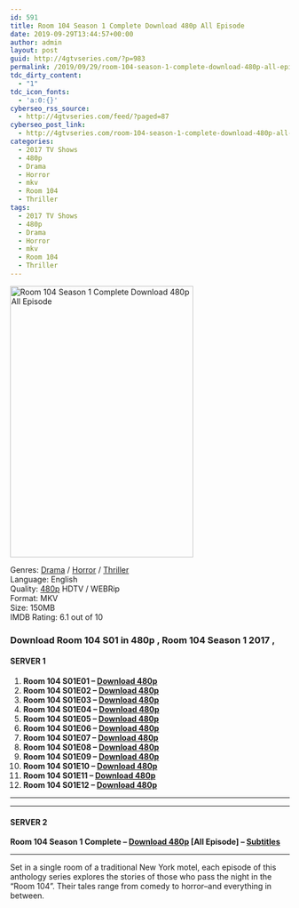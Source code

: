 ```yaml
---
id: 591
title: Room 104 Season 1 Complete Download 480p All Episode
date: 2019-09-29T13:44:57+00:00
author: admin
layout: post
guid: http://4gtvseries.com/?p=983
permalink: /2019/09/29/room-104-season-1-complete-download-480p-all-episode/
tdc_dirty_content:
  - "1"
tdc_icon_fonts:
  - 'a:0:{}'
cyberseo_rss_source:
  - http://4gtvseries.com/feed/?paged=87
cyberseo_post_link:
  - http://4gtvseries.com/room-104-season-1-complete-download-480p-all-episode/
categories:
  - 2017 TV Shows
  - 480p
  - Drama
  - Horror
  - mkv
  - Room 104
  - Thriller
tags:
  - 2017 TV Shows
  - 480p
  - Drama
  - Horror
  - mkv
  - Room 104
  - Thriller
---
```

<img loading="lazy" class="aligncenter" src="https://1.bp.blogspot.com/-Yd4RBIj_lSo/XZCz4j6Af5I/AAAAAAAAAFo/PDaJoPSjS34IH1U6ZILV1ZRQcHyI7juYgCK4BGAYYCw/s1600/Room%2B104%2BSeason%2B1.jpg" alt="Room 104 Season 1 Complete Download 480p All Episode" width="330" height="488" />

Genres: <a href="http://4gtvseries.com/tag/drama/" data-wpel-link="internal">Drama</a>&nbsp;/&nbsp;<a href="http://4gtvseries.com/tag/horror/" data-wpel-link="internal">Horror</a> / <a href="http://4gtvseries.com/tag/thriller/" data-wpel-link="internal">Thriller</a>  
Language: English  
Quality:&nbsp;<a href="http://4gtvseries.com/tag/480p/" data-wpel-link="internal">480p</a> HDTV / WEBRip  
Format: MKV  
Size: 150MB  
IMDB Rating: 6.1 out of 10

### **Download Room 104 S01 in 480p , Room 104 Season 1 2017 ,&nbsp;**

#### <span><strong>SERVER 1</strong></span>

  1. **Room 104 S01E01 – <a href="http://slink.dl480p.xyz/L5wO8Z" data-wpel-link="external" target="_blank" rel="nofollow external noopener noreferrer" class="wpel-icon-left"><i class="wpel-icon fa fa-download" aria-hidden="true"></i>Download 480p</a>**
  2. **Room 104 S01E02 – <a href="http://slink.dl480p.xyz/Ub3tXi3" data-wpel-link="external" target="_blank" rel="nofollow external noopener noreferrer" class="wpel-icon-left"><i class="wpel-icon fa fa-download" aria-hidden="true"></i>Download 480p</a>**
  3. **Room 104 S01E03 – <a href="http://slink.dl480p.xyz/yexZG2zE" data-wpel-link="external" target="_blank" rel="nofollow external noopener noreferrer" class="wpel-icon-left"><i class="wpel-icon fa fa-download" aria-hidden="true"></i>Download 480p</a>**
  4. **Room 104 S01E04 – <a href="http://slink.dl480p.xyz/tvqT3Dc6" data-wpel-link="external" target="_blank" rel="nofollow external noopener noreferrer" class="wpel-icon-left"><i class="wpel-icon fa fa-download" aria-hidden="true"></i>Download 480p</a>**
  5. **Room 104 S01E05 – <a href="http://slink.dl480p.xyz/73a0yPPI" data-wpel-link="external" target="_blank" rel="nofollow external noopener noreferrer" class="wpel-icon-left"><i class="wpel-icon fa fa-download" aria-hidden="true"></i>Download 480p</a>**
  6. **Room 104 S01E06 – <a href="http://slink.dl480p.xyz/44devf" data-wpel-link="external" target="_blank" rel="nofollow external noopener noreferrer" class="wpel-icon-left"><i class="wpel-icon fa fa-download" aria-hidden="true"></i>Download 480p</a>**
  7. **Room 104 S01E07 – <a href="http://slink.dl480p.xyz/dO2tr3" data-wpel-link="external" target="_blank" rel="nofollow external noopener noreferrer" class="wpel-icon-left"><i class="wpel-icon fa fa-download" aria-hidden="true"></i>Download 480p</a>**
  8. **Room 104 S01E08 – <a href="http://slink.dl480p.xyz/mHYPV" data-wpel-link="external" target="_blank" rel="nofollow external noopener noreferrer" class="wpel-icon-left"><i class="wpel-icon fa fa-download" aria-hidden="true"></i>Download 480p</a>**
  9. **Room 104 S01E09 – <a href="http://slink.dl480p.xyz/zo6q89h" data-wpel-link="external" target="_blank" rel="nofollow external noopener noreferrer" class="wpel-icon-left"><i class="wpel-icon fa fa-download" aria-hidden="true"></i>Download 480p</a>**
 10. **Room 104 S01E10 – <a href="http://slink.dl480p.xyz/0fYQ4Uj" data-wpel-link="external" target="_blank" rel="nofollow external noopener noreferrer" class="wpel-icon-left"><i class="wpel-icon fa fa-download" aria-hidden="true"></i>Download 480p</a>**
 11. **Room 104 S01E11 – <a href="http://slink.dl480p.xyz/qzP09" data-wpel-link="external" target="_blank" rel="nofollow external noopener noreferrer" class="wpel-icon-left"><i class="wpel-icon fa fa-download" aria-hidden="true"></i>Download 480p</a>**
 12. **Room 104 S01E12 – <a href="http://slink.dl480p.xyz/tC86tW5" data-wpel-link="external" target="_blank" rel="nofollow external noopener noreferrer" class="wpel-icon-left"><i class="wpel-icon fa fa-download" aria-hidden="true"></i>Download 480p</a>**

* * *

* * *

#### <span><strong>SERVER 2</strong></span>

**Room 104 Season 1 Complete – <a href="http://dl480p.xyz/774/" data-wpel-link="external" target="_blank" rel="nofollow external noopener noreferrer" class="wpel-icon-left"><i class="wpel-icon fa fa-download" aria-hidden="true"></i>Download 480p</a> [All Episode] – <a href="https://subscene.com/subtitles/room-104-first-season" data-wpel-link="external" target="_blank" rel="nofollow external noopener noreferrer" class="wpel-icon-left"><i class="wpel-icon fa fa-download" aria-hidden="true"></i>Subtitles</a>**

* * *

Set in a single room of a traditional New York motel, each episode of this anthology series explores the stories of those who pass the night in the “Room 104”. Their tales range from comedy to horror–and everything in between.

<div align="center">
</div>